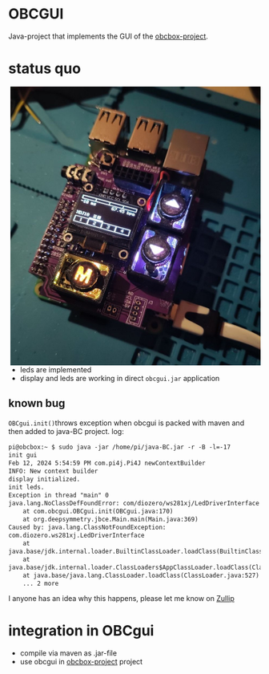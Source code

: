 # OBCGUI
Java-project that implements the GUI of the [obcbox-project](https://github.com/kokospalme/java-BC).
# status quo
<a href=""><img align="right" alt="hardware20240212" src="doc/hardware20240212.jpg" width="500"></a>
- leds are implemented
- display and leds are working in direct ```obcgui.jar``` application
## known bug
```OBCgui.init()```throws exception when obcgui is packed with maven and then added to java-BC project. log:
```
pi@obcbox:~ $ sudo java -jar /home/pi/java-BC.jar -r -B -l=-17
init gui
Feb 12, 2024 5:54:59 PM com.pi4j.Pi4J newContextBuilder
INFO: New context builder
display initialized.
init leds.
Exception in thread "main" 0
java.lang.NoClassDefFoundError: com/diozero/ws281xj/LedDriverInterface
	at com.obcgui.OBCgui.init(OBCgui.java:170)
	at org.deepsymmetry.jbce.Main.main(Main.java:369)
Caused by: java.lang.ClassNotFoundException: com.diozero.ws281xj.LedDriverInterface
	at java.base/jdk.internal.loader.BuiltinClassLoader.loadClass(BuiltinClassLoader.java:581)
	at java.base/jdk.internal.loader.ClassLoaders$AppClassLoader.loadClass(ClassLoaders.java:178)
	at java.base/java.lang.ClassLoader.loadClass(ClassLoader.java:527)
	... 2 more
```
I anyone has an idea why this happens, please let me know on [Zullip](https://deep-symmetry.zulipchat.com/#narrow/stream/275322-beat-link-trigger/topic/Orange.20pi.20zero.202.20.2B.20UI.3F)

# integration in OBCgui
* compile via maven as .jar-file
* use obcgui in [obcbox-project](https://github.com/kokospalme/java-BC) project
